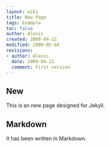 ```yaml
---
layout: wiki
title: New Page
tags: Example
toc: false
author: Alexis
created: 2009-04-12
modified: 2009-05-04
revisions:
- author: Alexis
  date: 2009-04-12
  comment: First version
---
```

## New

This is an new page designed for Jekyll.

## Markdown

It has been written in Markdown.
